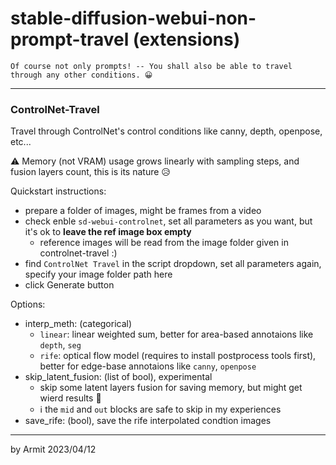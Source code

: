 # stable-diffusion-webui-non-prompt-travel (extensions)

    Of course not only prompts! -- You shall also be able to travel through any other conditions. 😀

----

### ControlNet-Travel

Travel through ControlNet's control conditions like canny, depth, openpose, etc...

⚠ Memory (not VRAM) usage grows linearly with sampling steps, and fusion layers count, this is its nature 😥

Quickstart instructions:

- prepare a folder of images, might be frames from a video
- check enble `sd-webui-controlnet`, set all parameters as you want, but it's ok to **leave the ref image box empty**
  - reference images will be read from the image folder given in controlnet-travel :)
- find `ControlNet Travel` in the script dropdown, set all parameters again, specify your image folder path here
- click Generate button

Options:

- interp_meth: (categorical)
  - `linear`: linear weighted sum, better for area-based annotaions like `depth`, `seg`
  - `rife`: optical flow model (requires to install postprocess tools first), better for edge-base annotaions like `canny`, `openpose`
- skip_latent_fusion: (list of bool), experimental
  - skip some latent layers fusion for saving memory, but might get wierd results 🤔
  - ℹ the `mid` and `out` blocks are safe to skip in my experiences
- save_rife: (bool), save the rife interpolated condtion images


----
by Armit
2023/04/12

